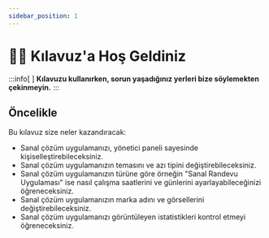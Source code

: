 ```yaml
---
sidebar_position: 1
---
```


# 👋🏻 Kılavuz'a Hoş Geldiniz

:::info[&nbsp;]
**Kılavuzu kullanırken, sorun yaşadığınız yerleri bize söylemekten çekinmeyin.**
:::

## Öncelikle

Bu kılavuz size neler kazandıracak:

* Sanal çözüm uygulamanızı, yönetici paneli sayesinde kişiselleştirebileceksiniz.
* Sanal çözüm uygulamanızın temasını ve azı tipini değiştirebileceksiniz.
* Sanal çözüm uygulamanızın türüne göre örneğin "Sanal Randevu Uygulaması" ise nasıl çalışma saatlerini ve günlerini ayarlayabileceğinizi öğreneceksiniz.
* Sanal çözüm uygulamanızın marka adını ve görsellerini değiştirebileceksiniz.
* Sanal çözüm uygulamanızı görüntüleyen istatistikleri kontrol etmeyi öğreneceksiniz.
